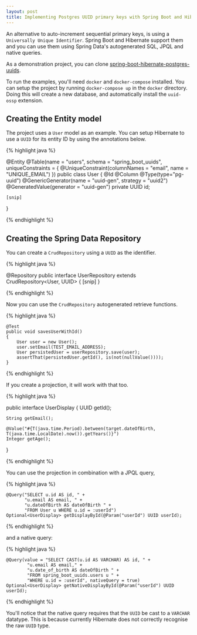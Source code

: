 ```yaml
---
layout: post
title: Implementing Postgres UUID primary keys with Spring Boot and Hibernate
---
```


An alternative to auto-increment sequential primary keys, is using a `Universally Unique Identifier`. Spring Boot and Hibernate support them and you can use them using Spring Data's autogenerated SQL, JPQL and native queries. 

As a demonstration project, you can clone [spring-boot-hibernate-postgres-uuids](https://github.com/heuristicservices/spring-boot-hibernate-postgres-uuids).

To run the examples, you'll need `docker` and `docker-compose` installed. You can setup the project by running `docker-compose up` in the `docker` directory. Doing this will create a new database, and automatically install the `uuid-ossp` extension. 

## Creating the Entity model

The project uses a `User` model as an example. You can setup Hibernate to use a `UUID` for its entity ID by using the annotations below.

{% highlight java %}

@Entity
@Table(name = "users", schema = "spring_boot_uuids", uniqueConstraints = {
        @UniqueConstraint(columnNames = "email", name = "UNIQUE_EMAIL")
})
public class User
{
    @Id
    @Column
    @Type(type="pg-uuid")
    @GenericGenerator(name = "uuid-gen", strategy = "uuid2")
    @GeneratedValue(generator = "uuid-gen")
    private UUID id;

    [snip]
}

{% endhighlight %}

## Creating the Spring Data Repository

You can create a `CrudRepository` using a `UUID` as the identifier.

{% highlight java %}

@Repository
public interface UserRepository extends CrudRepository<User, UUID>
{
    [snip]
}

{% endhighlight %}

Now you can use the `CrudRepository` autogenerated retrieve functions.

{% highlight java %}

    @Test
    public void savesUserWithId()
    {
        User user = new User();
        user.setEmail(TEST_EMAIL_ADDRESS);
        User persistedUser = userRepository.save(user);
        assertThat(persistedUser.getId(), is(not(nullValue())));
    }

{% endhighlight %}

If you create a projection, it will work with that too.


{% highlight java %}

public interface UserDisplay
{
    UUID getId();

    String getEmail();

    @Value("#{T(java.time.Period).between(target.dateOfBirth, T(java.time.LocalDate).now()).getYears()}")
    Integer getAge();
}

{% endhighlight %}

You can use the projection in combination with a JPQL query,

{% highlight java %}

    @Query("SELECT u.id AS id, " +
           "u.email AS email, " +
           "u.dateOfBirth AS dateOfBirth " +
           "FROM User u WHERE u.id = :userId")
    Optional<UserDisplay> getDisplayById(@Param("userId") UUID userId);

{% endhighlight %}

and a native query:

{% highlight java %}

    @Query(value = "SELECT CAST(u.id AS VARCHAR) AS id, " +
            "u.email AS email," +
            "u.date_of_birth AS dateOfBirth " +
            "FROM spring_boot_uuids.users u " +
            "WHERE u.id = :userId", nativeQuery = true)
    Optional<UserDisplay> getNativeDisplayById(@Param("userId") UUID userId);

{% endhighlight %}

You'll notice that the native query requires that the `UUID` be cast to a `VARCHAR` datatype. This is because currently Hibernate does not correctly recognise the raw `UUID` type.




